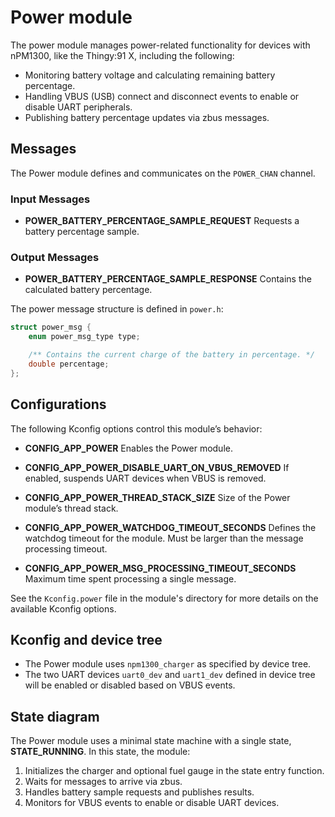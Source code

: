 # Power module

The power module manages power-related functionality for devices with nPM1300, like the Thingy:91 X, including the following:
- Monitoring battery voltage and calculating remaining battery percentage.
- Handling VBUS (USB) connect and disconnect events to enable or disable UART peripherals.
- Publishing battery percentage updates via zbus messages.

## Messages

The Power module defines and communicates on the `POWER_CHAN` channel.

### Input Messages

- **POWER_BATTERY_PERCENTAGE_SAMPLE_REQUEST**
  Requests a battery percentage sample.

### Output Messages

- **POWER_BATTERY_PERCENTAGE_SAMPLE_RESPONSE**
  Contains the calculated battery percentage.

The power message structure is defined in `power.h`:

```c
struct power_msg {
	enum power_msg_type type;

	/** Contains the current charge of the battery in percentage. */
	double percentage;
};
```

## Configurations

The following Kconfig options control this module’s behavior:

- **CONFIG_APP_POWER**
  Enables the Power module.

- **CONFIG_APP_POWER_DISABLE_UART_ON_VBUS_REMOVED**
  If enabled, suspends UART devices when VBUS is removed.

- **CONFIG_APP_POWER_THREAD_STACK_SIZE**
  Size of the Power module’s thread stack.

- **CONFIG_APP_POWER_WATCHDOG_TIMEOUT_SECONDS**
  Defines the watchdog timeout for the module. Must be larger than the message processing timeout.

- **CONFIG_APP_POWER_MSG_PROCESSING_TIMEOUT_SECONDS**
  Maximum time spent processing a single message.

See the `Kconfig.power` file in the module's directory for more details on the available Kconfig options.

## Kconfig and device tree

- The Power module uses `npm1300_charger` as specified by device tree.
- The two UART devices `uart0_dev` and `uart1_dev` defined in device tree will be enabled or disabled based on VBUS events.

## State diagram

The Power module uses a minimal state machine with a single state, **STATE_RUNNING**. In this state, the module:
1. Initializes the charger and optional fuel gauge in the state entry function.
2. Waits for messages to arrive via zbus.
3. Handles battery sample requests and publishes results.
4. Monitors for VBUS events to enable or disable UART devices.
